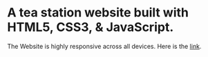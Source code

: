 # A tea station website built with **HTML5**, **CSS3**, & **JavaScript**.

The Website is highly responsive across all devices. Here is the [link](https://jazzy-arithmetic-7dc2dd.netlify.app/).
